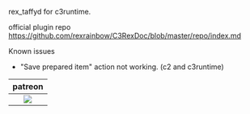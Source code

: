 rex_taffyd for c3runtime.

official plugin repo
https://github.com/rexrainbow/C3RexDoc/blob/master/repo/index.md


Known issues
- "Save prepared item" action not working. (c2 and c3runtime)


<table>
<thead>
<tr>
<th>patreon</th>
</tr>
</thead>
<tbody>
<td style="text-align:center"><a href="https://www.patreon.com/oyun" target="_blank"><img src="https://i.imgur.com/uMgWlap.png"></img></a></td>
</tr>
</tbody>
</table>